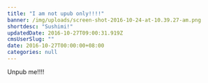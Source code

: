 ```yaml
---
title: "I am not upub only!!!!"
banner: /img/uploads/screen-shot-2016-10-24-at-10.39.27-am.png
shortdesc: "Sushimi!"
updatedDate: 2016-10-27T09:00:31.919Z
cmsUserSlug: ""
date: 2016-10-27T00:00:00+08:00
categories: null
---
```


Unpub me!!!!
